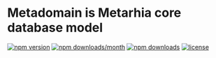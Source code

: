 # Metadomain is Metarhia core database model

[![npm version](https://badge.fury.io/js/metadomain.svg)](https://badge.fury.io/js/metadomain)
[![npm downloads/month](https://img.shields.io/npm/dm/metadomain.svg)](https://www.npmjs.com/package/metadomain)
[![npm downloads](https://img.shields.io/npm/dt/metadomain.svg)](https://www.npmjs.com/package/metadomain)
[![license](https://img.shields.io/badge/license-MIT-blue.svg)](https://github.com/metarhia/metadomain/blob/master/LICENSE)
